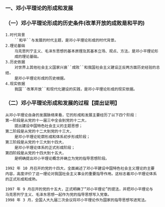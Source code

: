 
### 一、邓小平理论的形成和发展
### （一）邓小平理论形成的历史条件(改革开放的成败是和平的)
    1.时代背景
        ``和平``与发展的时代主题，是邓小平理论形成的时代背景。
    2.理论基础
        马克思列宁主义、毛泽东思想的基本原理及其基本立场、观点、方法，是邓小平理论形
        成的理论基础。
    3.历史依据
        对世界上其他社会主义国家兴衰``成败``和我国社会主义建设正反两方面历史经验的总结，
        是邓小平理论形成的历史根据。
    4.现实依据
        我国``改革开放``和现代化建设的实践，是邓小平理论形成的现实依据。
    
### （二）邓小平理论形成和发展的过程【提出证明】
    从邓小平理论自身的发展脉络来看，它的形成和发展主要经历了以下四个阶段：
    第一阶段是从党的十一届三中全会到党的十二大，
        提出建设中国特色社会主义的主题思想；
    第二阶段是从党的十二大到党的十三大，
        是邓小平理论轮廓形成和体系初步形成阶段；
    第三阶段是从党的十三大到十四大，
        是邓小平理论体系的正式形成阶段；
    第四阶段是从党的十四大到十五大，
        是明确提出邓小平理论概念并确立为党的指导思想阶段。
    
    1992 年 10 月召开的党的十四大，全面阐述了邓小平建设中国特色社会主义理论的主要
    内容，高度评价了这一理论对我国社会主义事业的重要指导作用。这标志着邓小平理论体系
    的正式形成和成熟。
    
    1997 年 9 月召开的党的十五大，正式明确了“邓小平理论”的提法，并把邓小平理论与
    马克思列宁主义、毛泽东思想一起作为党的指导思想写入党章。
    1998 年 3 月，全国人大九届二次会议将邓小平理论作为国家的指导思想写进宪法。

